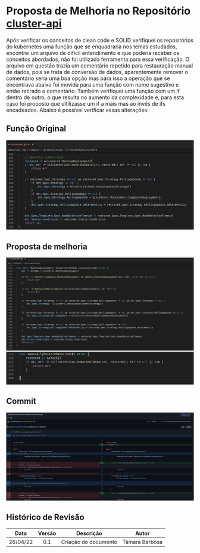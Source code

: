 # Proposta de Melhoria no Repositório [cluster-api](https://github.com/tamarabarbosa/cluster-api)

 Após verificar os conceitos de clean code e SOLID verifiquei os repositórios do kubernetes uma função que se enquadraria nos temas estudados, encontrei um arquivo de difícil entendimento e que poderia receber os conceitos abordados, não foi utilizada ferramenta para essa verificação. O arquivo em questão trazia um comentário repetido para restauração manual de dados, pois se trata de conversão de dados, aparentemente remover o comentário seria uma boa opção mas para isso a operação que se encontrava abaixo foi movida para uma função com nome sugestivo e então retirado o comentário. Também verifiquei uma função com um if dentro de outro, o que resulta no aumento da complexidade e, para esta caso foi proposto que ultilizasse um if a mais mas ao invés de ifs encadeados. Abaixo é possível verificar essas alterações:

## Função Original

![Original Function](../../../assets/sprint5/tamara/print1.png)

## Proposta de melhoria

![Refactoring Proposal](../../../assets/sprint5/tamara/print2.png)
![Refactoring Proposal](../../../assets/sprint5/tamara/print3.png)

## Commit
![Comparing](../../../assets/sprint5/tamara/print4.png)

## Histórico de Revisão
|Data|Versão|Descrição|Autor|
|:--:|:--:|:--:|:--:|
|26/04/22|0.1|Criação do documento|Tâmara Barbosa|
